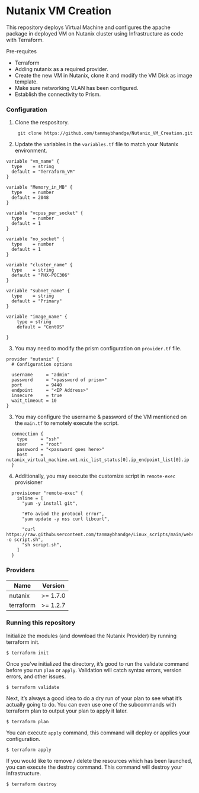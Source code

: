 # Nutanix VM Creation


This repository deploys Virtual Machine and configures the apache package in deployed VM on Nutanix cluster using Infrastructure as code with Terraform.

Pre-requites

- Terraform
- Adding nutanix as a required provider.
- Create the new VM in Nutanix, clone it and modify the VM Disk as image template.
- Make sure networking VLAN has been configured.
- Establish the connectivity to Prism.


### Configuration

1. Clone the respository.

        git clone https://github.com/tanmaybhandge/Nutanix_VM_Creation.git

2. Update the variables in the ```variables.tf``` file to match your Nutanix environment.
```hcl
variable "vm_name" {
  type    = string
  default = "Terraform_VM"
}

variable "Memory_in_MB" {
  type    = number
  default = 2048
}

variable "vcpus_per_socket" {
  type    = number
  default = 1
}

variable "no_socket" {
  type    = number
  default = 1
}

variable "cluster_name" {
  type    = string
  default = "PHX-POC306"
}

variable "subnet_name" {
  type    = string
  default = "Primary"
}

variable "image_name" {
    type = string
    default = "CentOS"
  
}
```

3. You may need to modify the prism configuration on ```provider.tf``` file.

```hcl
provider "nutanix" {
  # Configuration options

  username     = "admin"
  password     = "<password of prism>"
  port         = 9440
  endpoint     = "<IP Address>"
  insecure     = true
  wait_timeout = 10
}
```

3. You may configure the username & password of the VM mentioned on the ```main.tf``` to remotely execute the script.

```hcl
  connection {
    type     = "ssh"
    user     = "root"
    password = "<password goes here>"
    host     = nutanix_virtual_machine.vm1.nic_list_status[0].ip_endpoint_list[0].ip
  }
```

4. Additionally, you may execute the customize script in ```remote-exec``` provisioner

```hcl
  provisioner "remote-exec" {
    inline = [
      "yum -y install git",

      "#To aviod the protocol error",
      "yum update -y nss curl libcurl",

      "curl https://raw.githubusercontent.com/tanmaybhandge/Linux_scripts/main/webserver.sh -o script.sh",
      "sh script.sh",
    ]
  }
```

### Providers

| Name | Version |
|------|---------|
nutanix | >= 1.7.0
terraform | >= 1.2.7


### Running this repository
Initialize the modules (and download the Nutanix Provider) by running terraform init.

    $ terraform init

Once you’ve initialized the directory, it’s good to run the validate command before you run ```plan``` or ```apply```. Validation will catch syntax errors, version errors, and other issues.
    
    $ terraform validate

Next, it’s always a good idea to do a dry run of your plan to see what it’s actually going to do. You can even use one of the subcommands with terraform plan to output your plan to apply it later.

    $ terraform plan

You can execute ```apply``` command, this command will deploy or applies your configuration.

    $ terraform apply

If you would like to remove / delete the resources which has been launched, you can execute the destroy command. This command will destroy your Infrastructure.

    $ terraform destroy
   
